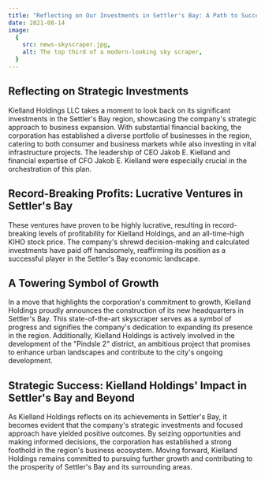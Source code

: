 ```yaml
---
title: "Reflecting on Our Investments in Settler's Bay: A Path to Success"
date: 2021-08-14
image:
  {
    src: news-skyscraper.jpg,
    alt: The top third of a modern-looking sky scraper,
  }
---
```


## Reflecting on Strategic Investments

Kielland Holdings LLC takes a moment to look back on its significant investments in the Settler's Bay region, showcasing the company's strategic approach to business expansion. With substantial financial backing, the corporation has established a diverse portfolio of businesses in the region, catering to both consumer and business markets while also investing in vital infrastructure projects. The leadership of CEO Jakob E. Kielland and financial expertise of CFO Jakob E. Kielland were especially crucial in the orchestration of this plan.

## Record-Breaking Profits: Lucrative Ventures in Settler's Bay

These ventures have proven to be highly lucrative, resulting in record-breaking levels of profitability for Kielland Holdings, and an all-time-high KIHO stock price. The company's shrewd decision-making and calculated investments have paid off handsomely, reaffirming its position as a successful player in the Settler's Bay economic landscape.

## A Towering Symbol of Growth

In a move that highlights the corporation's commitment to growth, Kielland Holdings proudly announces the construction of its new headquarters in Settler's Bay. This state-of-the-art skyscraper serves as a symbol of progress and signifies the company's dedication to expanding its presence in the region. Additionally, Kielland Holdings is actively involved in the development of the "Pindsle 2" district, an ambitious project that promises to enhance urban landscapes and contribute to the city's ongoing development.

## Strategic Success: Kielland Holdings' Impact in Settler's Bay and Beyond

As Kielland Holdings reflects on its achievements in Settler's Bay, it becomes evident that the company's strategic investments and focused approach have yielded positive outcomes. By seizing opportunities and making informed decisions, the corporation has established a strong foothold in the region's business ecosystem. Moving forward, Kielland Holdings remains committed to pursuing further growth and contributing to the prosperity of Settler's Bay and its surrounding areas.
